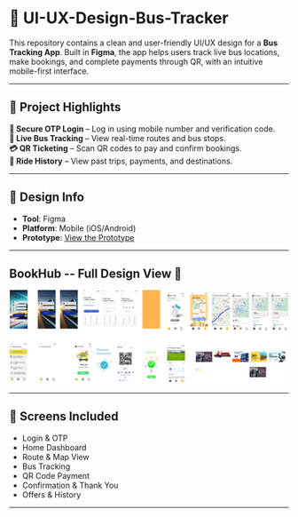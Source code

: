 # 🚌 UI-UX-Design-Bus-Tracker

This repository contains a clean and user-friendly UI/UX design for a **Bus Tracking App**. Built in **Figma**, the app helps users track live bus locations, make bookings, and complete payments through QR, with an intuitive mobile-first interface.

---

## 🌟 Project Highlights

**🔐 Secure OTP Login** – Log in using mobile number and verification code.  
**📍 Live Bus Tracking** – View real-time routes and bus stops.  
**💳 QR Ticketing** – Scan QR codes to pay and confirm bookings.  
**🧾 Ride History** – View past trips, payments, and destinations.  

---

## 🎨 Design Info

- **Tool**: Figma  
- **Platform**: Mobile (iOS/Android)  
- **Prototype**: [View the Prototype](https://www.figma.com/proto/uLg9R6jqBkfRCRPVno9zx3/CAT-2?node-id=1-1010&t=lp6ZmQa89mM9LucY-1)

---

## BookHub -- Full Design View 🎨

![T.php](bustracker.jpg)

---

## 📱 Screens Included

- Login & OTP  
- Home Dashboard  
- Route & Map View  
- Bus Tracking  
- QR Code Payment  
- Confirmation & Thank You  
- Offers & History

---
